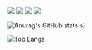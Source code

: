 <img src="https://img.shields.io/badge/react-20232a.svg?style=for-the-badge&logo=react&logoColor=61DAFB" />  <a href="https://www.instagram.com/thdwnstjs/"><img src="https://img.shields.io/badge/Instagram-E4405F?style=for-the-badge&logo=Instagram&logoColor=white"/></a>  <img src="https://img.shields.io/badge/HTML5-E34F26?style=for-the-badge&logo=HTML&logoColor=white" />  <img src="https://img.shields.io/badge/css3-1572B6?style=for-the-badge&logo=css&logoColor=white" />


![Anurag's GitHub stats](https://github-readme-stats.vercel.app/api?username=Evvvaaaaan&show_icons=true&theme=radical)
s)

![Top Langs](https://github-readme-stats.vercel.app/api/top-langs/?username=Evvvaaaaan&layout=compact)
